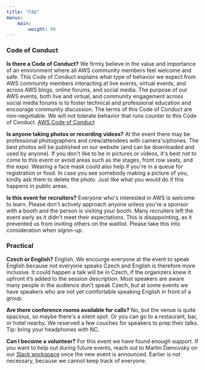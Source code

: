 ```yaml
---
title: "FAQ"
menus:
    main:
        weight: 98
---
```


### Code of Conduct

**Is there a Code of Conduct?**
We firmly believe in the value and importance of an environment where all AWS community members feel welcome and safe. This Code of Conduct explains what type of behavior we expect from AWS community members interacting at live events, virtual events, and across AWS blogs, online forums, and social media. The purpose of our AWS events, both live and virtual, and community engagement across social media forums is to foster technical and professional education and encourage community discussion. The terms of this Code of Conduct are non-negotiable. We will not tolerate behavior that runs counter to this Code of Conduct. [AWS Code of Conduct](https://aws.amazon.com/codeofconduct/)

<!-- TODO: is this relevant? -->
<!-- **Will my information be shared with sponsors?**
On your badge there's a QR-code which an identifier. Sponsors scan the QR and we will share your name + email with them after the event. Sponsors receiving your contact details are permitted to send you one e-mail, in which they must ask to opt-in for future communications. If you have evidence a sponsor is not complying to this policy, we'll ban the sponsor for future events. If you don't want to share your information, please do not let a sponsor scan your badge. -->

**Is anyone taking photos or recording videos?**
At the event there may be professional photographers and crew/attendees with camera's/phones. The best photos will be published on our website (and can be downloaded and used by anyone). If you don't like to be in pictures or videos, it's best not to come to this event or avoid areas such as the stages, front row seats, and the expo. Wearing a face mask could also help if you're in a queue for registration or food. In case you see somebody making a picture of you, kindly ask them to delete the photo. Just like what you would do if this happens in public areas.

**Is this event for recruiters?**
Everyone who's interested in AWS is welcome to learn. Please don't actively approach anyone unless you're a sponsor with a booth and the person is visiting your booth. Many recruiters left the event early as it didn't meet their expectations. This is disappointing, as it prevented us from inviting others on the waitlist. Please take this into consideration when signin-up.

<!-- TODO: this needs to be updated to suit our event -->
<!-- ### Registration & Tickets

**When will I receive my ticket?**
In August we will send people who pre-registered an invitation. Because there are too many pre-registrations, we're not sure if we can invite everyone. Once registered you'll receive an e-mail confirmation and we will send your ticket a few days before the event. If you didn't receive your ticket before Sep. 30 End of Day, please contact us: <event@awscommunityday.nl>. We will either confirm your registration (your name is on the list, bring your ID), or have to tell you you're not on the list (see next FAQ).

**I think I registered but I don't get a ticket, why?**
We're very sorry this happened, but we cannot fix it as the event is overbooked already. After the event, we'll go through all cases and figure out how we can improve the registration/ticketing process for next events.

**Can I cancel my ticket?**
Yes, you can use [this form](https://forms.gle/4NDZnAi32nfMqaYb7) to cancel your ticket.

**Can I register onsite?**
No. You must bring a valid ticket at check-in on site.

**Is there a wait list for the event?**
There was a Wait List for the event, but due to popular demand we took it offline. The chance of receiving an invite is really low. If you pre-registered end of July / early August, keep an eye on your inbox and SPAM folder. Some invites will expire next week, and if we have some spots left you might receive an invite. -->

### Practical

<!-- 

**What time should I arrive?**
Aim to arrive around 8:00-8:30. At 8:30 we start to check-in, but probably a bit earlier to avoid long queus. The opening keynote starts around 9:15. When we start, the doors will be closed to avoid noise and disruptions. Regular audience please queue for check-in, speakers & crew skip the line and walk-up to the registration desk.

**Can I reserve a seat in a session?**
You cannot reserve a seat, but in September we kindly ask everyone to bookmark their favourite sessions so we can shuffle the schedule (and rooms) based on popularity. Hopefully we can accommodate everyone at their favourite sessions.

**Will sessions be recorded and are the slides shared?**
No, sessions will not be recorded. If you're interested in slides from a speaker and they didn't tell where to find them, ask at the event or ask them on our [Slack workspace](https://join.slack.com/t/awsugnl/shared_invite/zt-dau5xd53-IHC~vOcUAl6VwQepbfS12A) (all speakers are there). -->

**Czech or English?**
English. We encourge everyone at the event to speak English because not everyone speaks Czech and English is therefore more inclusive. It could happen a talk will be in Czech, if the organizers knew it upfront it’s added to the session description. Most speakers are aware many people in the audience don’t speak Czech, but at some events we have speakers who are not yet comfortable speaking English in front of a group.

<!-- TODO: will we have workshops? -->
<!-- **Is equipment, like workstations, provided during workshops?**
Most workshops are bring your own device, unless otherwise stated in the session description. -->

<!-- TODO: will we have a wifi at venue? -->
<!-- **Is there wifi available?**
There is no wifi available in the venue. You could bring a 4g/5g router, or use your phone as a hot spot, but this connection will also be unreliable. Tip: Turn on your Out Of Office and enjoy the event! -->

**Are there conference rooms available for calls?**
No, but the venue is quite spacious, so maybe there's a silent spot. Or you can go to a restaurant, bar, or hotel nearby. We reserved a few couches for speakers to prep their talks. Tip: bring your headphones with NC.

<!-- TODO: how's the parking at the venue? -->
<!-- **Can I park my car at the venue?**
Yes, there is more than enough free parking at the venue and it's free. There should be sufficient charging spots as well. If you go by car coming from the A4, you'll pass two tunnels (where GPS isn't always accurate). It's recommended to go right after the 2nd tunnel. This leads to the North of the Westfield Mall. -->

<!-- TODO: update this -->
<!-- **How to find the venue by public transport?**
First go by public transport to The Hague or Delft, from there take the tram 2, 6 or 19 and exit at Leidsenhage, Leidschendam. -->

**Can I become a volunteer?**
For this event we have found enough support. If you want to help out during future events, reach out to Martin Damovsky on our [Slack workspace](https://pragueawsusergroup.slack.com/) once the new event is announced. Earlier is not necessary, because we cannot keep track of everyone.
